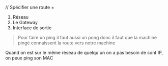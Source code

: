 // Spécifier une route = 

 1. Réseau 
 2. Le Gateway 
 3. Interface de sortie

> Pour faire un ping il faut aussi un pong donc il faut que la machine pingé connaissent la route vers notre machine

Quand on est sur le même réseau de quelqu'un on a pas besoin de sont IP, on peux ping son MAC
<!--stackedit_data:
eyJoaXN0b3J5IjpbLTIwMDIxNjc5MzMsMTgzMjE4NDY1XX0=
-->